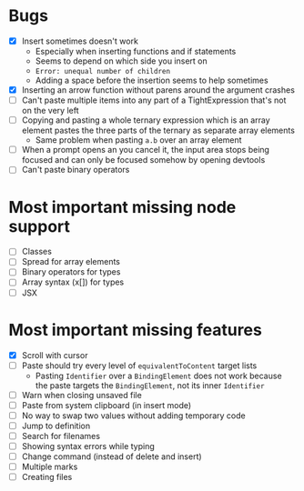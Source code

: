 # Bugs

- [x] Insert sometimes doesn't work
  - Especially when inserting functions and if statements
  - Seems to depend on which side you insert on
  - `Error: unequal number of children`
  - Adding a space before the insertion seems to help sometimes
- [x] Inserting an arrow function without parens around the argument crashes
- [ ] Can't paste multiple items into any part of a TightExpression that's not on the very left
- [ ] Copying and pasting a whole ternary expression which is an array element pastes the three parts of the ternary as separate array elements
  - Same problem when pasting `a.b` over an array element
- [ ] When a prompt opens an you cancel it, the input area stops being focused and can only be focused somehow by opening devtools
- [ ] Can't paste binary operators

# Most important missing node support

- [ ] Classes
- [ ] Spread for array elements
- [ ] Binary operators for types
- [ ] Array syntax (x[]) for types
- [ ] JSX

# Most important missing features

- [x] Scroll with cursor
- [ ] Paste should try every level of `equivalentToContent` target lists
  - Pasting `Identifier` over a `BindingElement` does not work because the paste targets the `BindingElement`, not its inner `Identifier`
- [ ] Warn when closing unsaved file
- [ ] Paste from system clipboard (in insert mode)
- [ ] No way to swap two values without adding temporary code
- [ ] Jump to definition
- [ ] Search for filenames
- [ ] Showing syntax errors while typing
- [ ] Change command (instead of delete and insert)
- [ ] Multiple marks
- [ ] Creating files
